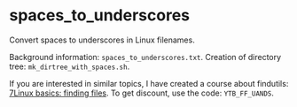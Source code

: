 # spaces_to_underscores
Convert spaces to underscores in Linux filenames.

Background information: `spaces_to_underscores.txt`.
Creation of directory tree: `mk_dirtree_with_spaces.sh`.

If you are interested in similar topics, I have created a
course about findutils: [7Linux basics: finding
files](https://www.udemy.com/7-linux-basics-finding-files/).
To get discount, use the code: `YTB_FF_UANDS`.
